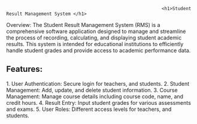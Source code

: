                                                               <h1>Student Result Management System </h1>

Overview:
The Student Result Management System (RMS) is a comprehensive software application designed to manage and streamline the process of recording, calculating, and displaying student academic results. This system is intended for educational institutions to efficiently handle student grades and provide access to academic performance data.

<h2> Features: </h2> 
1. User Authentication: Secure login for teachers, and students.
2. Student Management: Add, update, and delete student information.
3. Course Management: Manage course details including course code, name, and credit hours.
4. Result Entry: Input student grades for various assessments and exams.
5. User Roles: Different access levels for teachers, and students.
